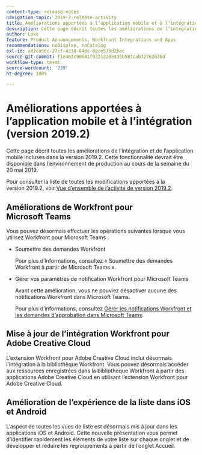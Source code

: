 ```yaml
---
content-type: release-notes
navigation-topic: 2019-2-release-activity
title: Améliorations apportées à l’application mobile et à l’intégration (version 2019.2)
description: Cette page décrit toutes les améliorations de l’intégration et de l’application mobile incluses dans la version 2019.2. Cette fonctionnalité devrait être disponible dans l’environnement de production au cours de la semaine du 20 mai 2019.
author: Luke
feature: Product Announcements, Workfront Integrations and Apps
recommendations: noDisplay, noCatalog
exl-id: ad2ca56c-27cf-4238-84dc-08ce575d2bec
source-git-commit: f1e463c90641f9221228e335b583cab72762b3bd
workflow-type: tm+mt
source-wordcount: '239'
ht-degree: 100%

---
```


# Améliorations apportées à l’application mobile et à l’intégration (version 2019.2)

Cette page décrit toutes les améliorations de l’intégration et de l’application mobile incluses dans la version 2019.2. Cette fonctionnalité devrait être disponible dans l’environnement de production au cours de la semaine du 20 mai 2019.

Pour consulter la liste de toutes les modifications apportées à la version 2019.2, voir [Vue d’ensemble de l’activité de version 2019.2](../../../../product-announcements/product-releases/quarterly-release-archive/2019.2-release-activity/2019-2-release-activity-overview.md).

## Améliorations de Workfront pour Microsoft Teams

Vous pouvez désormais effectuer les opérations suivantes lorsque vous utilisez Workfront pour Microsoft Teams :

* Soumettre des demandes Workfront

  Pour plus d’informations, consultez « Soumettre des demandes Workfront à partir de Microsoft Teams ».

* Gérer vos paramètres de notification Workfront pour Microsoft Teams

  Avant cette amélioration, vous ne pouviez désactiver aucune des notifications Workfront dans Microsoft Teams.

  Pour plus d’informations, consultez [Gérer les notifications Workfront et les demandes d’approbation dans Microsoft Teams](../../../../workfront-integrations-and-apps/using-workfront-with-microsoft-teams/manage-wf-notifications-approval-requests-ms-teams.md).

## Mise à jour de l’intégration Workfront pour Adobe Creative Cloud

L’extension Workfront pour Adobe Creative Cloud inclut désormais l’intégration à la bibliothèque Workfront.
Vous pouvez désormais accéder aux ressources enregistrées dans la bibliothèque Workfront à partir des applications Adobe Creative Cloud en utilisant l’extension Workfront pour Adobe Creative Cloud.

## Amélioration de l’expérience de la liste dans iOS et Android

L’aspect de toutes les vues de liste est désormais mis à jour dans les applications iOS et Android. Cette nouvelle présentation vous permet d’identifier rapidement les éléments de votre liste sur chaque onglet et de développer et réduire les regroupements à partir de l’onglet Accueil.

